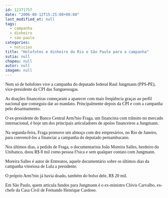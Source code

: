```yaml
---
id: 12371757
date: "2006-08-12T15:25:00+00:00"
last_modified_at: null
tags:
  - campanha
  - dinheiro
  - sao-paulo
categories:
  - noticias
title: "Holofotes e dinheiro do Rio e São Paulo para a campanha"
sutia: null
chapeu: null
autor: null
imagem: null
---
```

<p><P><FONT face=Verdana>Nem só de holofotes vive a campanha do deputado federal Raul Jungmann (PPS-PE), vice-presidente da CPI das Sanguessugas.</FONT></P></p>
<p><P><FONT face=Verdana>As doações financeiras começaram a aparecer com mais freqüência graças ao perfil nacional que conseguiu dar ao mandato. Principalmente depois da CPI e com a campanha pelo desarmamento.</FONT></P></p>
<p><P><FONT face=Verdana>O ex-presidente do Banco Central Arm?nio Fraga, um financista com trânsito no mercado internacional, é hoje um dos principais articuladores de apoios financeiros a Jungmann.</FONT></P></p>
<p><P><FONT face=Verdana>Na segunda-feira, Fraga promove um almoço com dez empresários, no Rio de Janeiro, para convencê-los a financiar a campanha do deputado pernambucano.</FONT></P></p>
<p><P><FONT face=Verdana>Nos últimos dias, a pedido de Fraga, o documentarista João Moreira Salles, herdeiro do Unibanco, doou R$ 8 mil como pessoa f?sica e sem qualquer contato com Jungmann.</FONT></P></p>
<p><P><FONT face=Verdana>Moreira Salles é autor de Entreatos, aquele documentário sobre os últimos dias da campanha vitoriosa de Lula a presidente.</FONT></P></p>
<p><P><FONT face=Verdana>O próprio Arm?nio já havia doado, também do bolso dele, R$ 20 mil.</FONT></P></p>
<p><P><FONT face=Verdana>Em São Paulo, quem articula fundos para Jungmann é o ex-ministro Clóvis Carvalho, ex-chefe da Casa Civil de Fernando Henrique Cardoso.</FONT></P> </p>
